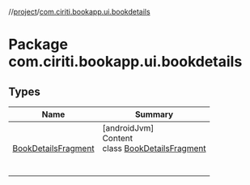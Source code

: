 //[project](../index.md)/[com.ciriti.bookapp.ui.bookdetails](index.md)



# Package com.ciriti.bookapp.ui.bookdetails  


## Types  
  
|  Name|  Summary| 
|---|---|
| [BookDetailsFragment](-book-details-fragment/index.md)| [androidJvm]  <br>Content  <br>class [BookDetailsFragment](-book-details-fragment/index.md)  <br><br><br>

